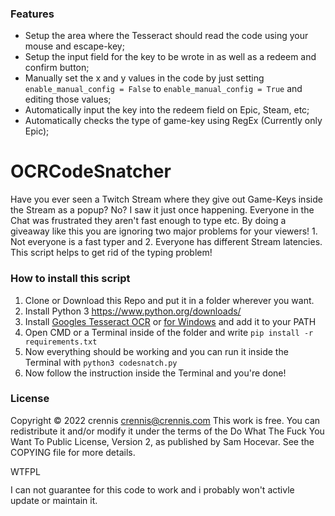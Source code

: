 ### Features

- Setup the area where the Tesseract should read the code using your mouse and escape-key;
- Setup the input field for the key to be wrote in as well as a redeem and confirm button;
- Manually set the x and y values in the code by just setting `enable_manual_config = False` to `enable_manual_config = True` and editing those values;
- Automatically input the key into the redeem field on Epic, Steam, etc;
- Automatically checks the type of game-key using RegEx (Currently only Epic);


# OCRCodeSnatcher

Have you ever seen a Twitch Stream where they give out Game-Keys inside the Stream as a popup? No? I saw it just once happening. Everyone in the Chat was frustrated they aren't fast enough to type etc.
By doing a giveaway like this you are ignoring two major problems for your viewers! 1. Not everyone is a fast typer and 2. Everyone has different Stream latencies.
This script helps to get rid of the typing problem!

### How to install this script

1. Clone or Download this Repo and put it in a folder wherever you want.
2. Install Python 3 https://www.python.org/downloads/
3. Install [Googles Tesseract OCR](https://github.com/tesseract-ocr/tesseract#installing-tesseract "Googles Tesseract OCR") or [for Windows](https://github.com/UB-Mannheim/tesseract/wiki "for Windows") and add it to your PATH
4. Open CMD or a Terminal inside of the folder and write
	`pip install -r requirements.txt`
5. Now everything should be working and you can run it inside the Terminal with
	`python3 codesnatch.py`
6. Now follow the instruction inside the Terminal and you're done!

### License

Copyright © 2022 crennis <crennis@crennis.com>
This work is free. You can redistribute it and/or modify it under the
terms of the Do What The Fuck You Want To Public License, Version 2,
as published by Sam Hocevar. See the COPYING file for more details.

<a href="http://www.wtfpl.net/"><img
       src="http://www.wtfpl.net/wp-content/uploads/2012/12/wtfpl-badge-4.png"
       width="80" height="15" alt="WTFPL" /></a>


I can not guarantee for this code to work and i probably won't activle update or maintain it.